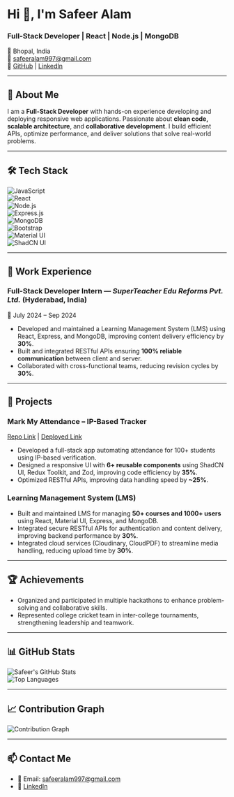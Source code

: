 # Hi 👋, I'm Safeer Alam  
### Full-Stack Developer | React | Node.js | MongoDB

📍 Bhopal, India  
📧 safeeralam997@gmail.com  
🔗 [GitHub](https://github.com/safeer997) | [LinkedIn](https://linkedin.com/in/safeeralam)  

---

## 🚀 About Me
I am a **Full-Stack Developer** with hands-on experience developing and deploying responsive web applications. Passionate about **clean code, scalable architecture**, and **collaborative development**. I build efficient APIs, optimize performance, and deliver solutions that solve real-world problems.

---

## 🛠 Tech Stack

![JavaScript](https://img.shields.io/badge/JavaScript-F7DF1E?style=flat&logo=javascript&logoColor=black)  
![React](https://img.shields.io/badge/React-20232A?style=flat&logo=react&logoColor=61DAFB)  
![Node.js](https://img.shields.io/badge/Node.js-339933?style=flat&logo=node.js&logoColor=white)  
![Express.js](https://img.shields.io/badge/Express.js-000000?style=flat&logo=express&logoColor=white)  
![MongoDB](https://img.shields.io/badge/MongoDB-4EA94B?style=flat&logo=mongodb&logoColor=white)  
![Bootstrap](https://img.shields.io/badge/Bootstrap-563D7C?style=flat&logo=bootstrap&logoColor=white)  
![Material UI](https://img.shields.io/badge/Material_UI-0081CB?style=flat&logo=material-ui&logoColor=white)  
![ShadCN UI](https://img.shields.io/badge/ShadCN_UI-000000?style=flat&logo=shadcn&logoColor=white)  

---

## 💼 Work Experience

### **Full-Stack Developer Intern** — *SuperTeacher Edu Reforms Pvt. Ltd.* (Hyderabad, India)  
📅 July 2024 – Sep 2024  
- Developed and maintained a Learning Management System (LMS) using React, Express, and MongoDB, improving content delivery efficiency by **30%**.  
- Built and integrated RESTful APIs ensuring **100% reliable communication** between client and server.  
- Collaborated with cross-functional teams, reducing revision cycles by **30%**.  

---

## 📂 Projects

### **Mark My Attendance – IP-Based Tracker**
[Repo Link](#) | [Deployed Link](#)  
- Developed a full-stack app automating attendance for 100+ students using IP-based verification.  
- Designed a responsive UI with **6+ reusable components** using ShadCN UI, Redux Toolkit, and Zod, improving code efficiency by **35%**.  
- Optimized RESTful APIs, improving data handling speed by **~25%**.

### **Learning Management System (LMS)**
- Built and maintained LMS for managing **50+ courses and 1000+ users** using React, Material UI, Express, and MongoDB.  
- Integrated secure RESTful APIs for authentication and content delivery, improving backend performance by **30%**.  
- Integrated cloud services (Cloudinary, CloudPDF) to streamline media handling, reducing upload time by **30%**.  

---

## 🏆 Achievements
- Organized and participated in multiple hackathons to enhance problem-solving and collaborative skills.  
- Represented college cricket team in inter-college tournaments, strengthening leadership and teamwork.  

---

## 📊 GitHub Stats  
![Safeer's GitHub Stats](https://github-readme-stats.vercel.app/api?username=safeer997&show_icons=true&theme=radical)  
![Top Languages](https://github-readme-stats.vercel.app/api/top-langs/?username=safeer997&layout=compact&theme=radical)  

---

## 📈 Contribution Graph  
![Contribution Graph](https://activity-graph.herokuapp.com/graph?username=safeer997&theme=react-dark&hide_border=true)  

---

## 📫 Contact Me
- 📧 Email: safeeralam997@gmail.com  
- 🔗 [LinkedIn](https://linkedin.com/in/safeeralam)  
